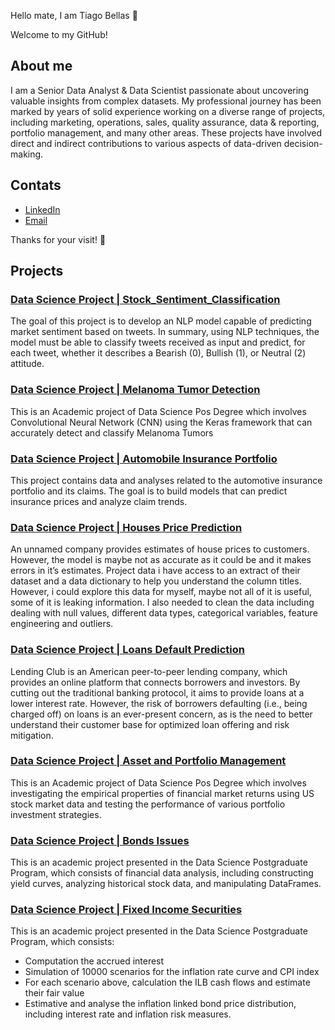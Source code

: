 Hello mate, I am Tiago Bellas 👋

Welcome to my GitHub!

## About me

I am a Senior Data Analyst & Data Scientist passionate about uncovering valuable insights from complex datasets. My professional journey has been marked by years of solid experience working on a diverse range of projects, including marketing, operations, sales, quality assurance, data & reporting, portfolio management, and many other areas. These projects have involved direct and indirect contributions to various aspects of data-driven decision-making.

## Contats

- [LinkedIn](https://www.linkedin.com/in/tiagobellas/)
- [Email](mailto:etrblund@gmail.com)

Thanks for your visit! 🚀

## Projects

### [Data Science Project | Stock_Sentiment_Classification](https://github.com/TiagoBellas/Data_Science_Project_Stock_Sentiment_Classification)
The goal of this project is to develop an NLP model capable of predicting market sentiment based on tweets. In summary, using NLP techniques, the model must be able to classify tweets received as input and predict, for each tweet, whether it describes a Bearish (0), Bullish (1), or Neutral (2) attitude.


### [Data Science Project | Melanoma Tumor Detection](https://github.com/TiagoBellas/Data_Science_Project_Melanoma_Tumor_Detection)
This is an Academic project of Data Science Pos Degree which involves Convolutional Neural Network (CNN) using the Keras framework that can accurately detect and classify Melanoma Tumors


### [Data Science Project | Automobile Insurance Portfolio](https://github.com/TiagoBellas/Insurance-Price-Predict)
This project contains data and analyses related to the automotive insurance portfolio and its claims. The goal is to build models that can predict insurance prices and analyze claim trends.


### [Data Science Project | Houses Price Prediction](https://github.com/TiagoBellas/Data_Science_Project_Houses_Price_Prediction)
An unnamed company provides estimates of house prices to customers. However, the model is maybe not as accurate as it could be and it makes errors in it’s estimates. Project data i have access to an extract of their dataset and a data dictionary to help you understand the column titles. However, i could explore this data for myself, maybe not all of it is useful, some of it is leaking information. I also needed to clean the data including dealing with null values, different data types, categorical variables, feature engineering and outliers.


### [Data Science Project | Loans Default Prediction](https://github.com/TiagoBellas/Data_Science_Project_Loans_Default_Prediction)
Lending Club is an American peer-to-peer lending company, which provides an online platform that connects borrowers and investors. By cutting out the traditional banking protocol, it aims to provide loans at a lower interest rate. However, the risk of borrowers defaulting (i.e., being charged off) on loans is an ever-present concern, as is the need to better understand their customer base for optimized loan offering and risk mitigation.


### [Data Science Project | Asset and Portfolio Management](https://github.com/TiagoBellas/Computational_Finance_for_Asset_and_Portfolio_Management)
This is an Academic project of Data Science Pos Degree which involves investigating the empirical properties of financial market returns using US stock market data and testing the performance of various portfolio investment strategies.


### [Data Science Project | Bonds Issues](https://github.com/TiagoBellas/Computational_Finance_for_Bonds_Issues)
This is an academic project presented in the Data Science Postgraduate Program, which consists of financial data analysis, including constructing yield curves, analyzing historical stock data, and manipulating DataFrames.


### [Data Science Project | Fixed Income Securities](https://github.com/TiagoBellas/Data_Science_Project_for_Fixed_Income)
This is an academic project presented in the Data Science Postgraduate Program, which consists:
- Computation the accrued interest
- Simulation of 10000 scenarios for the inflation rate curve and CPI index
- For each scenario above, calculation the ILB cash flows and estimate their fair value
- Estimative and analyse the inflation linked bond price distribution, including interest rate and inflation risk measures.
